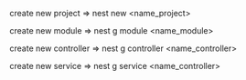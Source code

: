 create new project ⇒ nest new <name_project>

create new module ⇒ nest g module <name_module>

create new controller ⇒ nest g controller <name_controller>

create new service ⇒ nest g service <name_controller>
